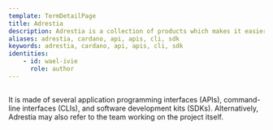 ```yaml
---
template: TermDetailPage
title: Adrestia
description: Adrestia is a collection of products which makes it easier to integrate with [Cardano](/en/terms/cardano).
aliases: adrestia, cardano, api, apis, cli, sdk 
keywords: adrestia, cardano, api, apis, cli, sdk
identities: 
    - id: wael-ivie
      role: author
---
```

##

It is made of several application programming interfaces (APIs), command-line interfaces (CLIs), and software development kits (SDKs). Alternatively, Adrestia may also refer to the team working on the project itself.
